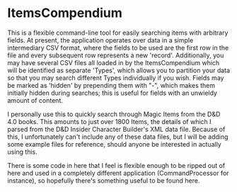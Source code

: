 ItemsCompendium
===============

This is a flexible command-line tool for easily searching items with arbitrary fields.
At present, the application operates over data in a simple intermediary CSV format, where the fields to be used are the
first row in the file and every subsequent row represents a new 'record'. Additionally, you may have several CSV files
all loaded in by the ItemsCompendium which will be identified as separate 'Types', which allows you to partition your
data so that you may search different Types individually if you wish. Fields may be marked as 'hidden' by prepending
them with "-", which makes them initially hidden during searches; this is useful for fields with an unwieldy amount of content.


I personally use this to quickly search through Magic Items from the D&D 4.0 books.
This amounts to just over 1800 Items, the details of which I parsed from the D&D Insider Character Builder's XML data
file. Because of this, I unfortunately can't include any of these data files, but I will be adding some example files
for reference, should anyone be interested in actually using this.

There is some code in here that I feel is flexible enough to be ripped out of here and used in a completely different
application (CommandProcessor for instance), so hopefully there's something useful to be found here.
